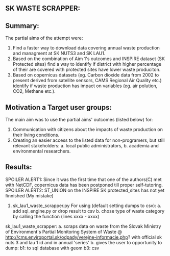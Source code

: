 ## SK WASTE SCRAPPER:

## Summary:

The partial aims of the attempt were:
1. Find a faster way to download data covering annual waste production and managment at SK NUTS3 and SK LAU1.
2. Based on the combination of Aim 1's outcomes and INSPIRE dataset (SK Protected sites) find a way to identify if district with higher percentage of their are covered with protected sites have lower waste produciton.
3. Based on copernicus datasets (eg. Carbon dioxide data from 2002 to present derived from satellite sensors, CAMS Regional Air Quality etc.) identify if waste production has impact on variables (eg. air polution, CO2, Methane etc.).

## Motivation a Target user groups:

The main aim was to use the partial aims' outcomes (listed below) for:
1. Communication with citizens about the impacts of waste production on their living conditions.
2. Creating an easier access to the listed data for non-programers, but still relevant stakeholders:
	a. local public administrators,
	b. academia and environmental researchers.

## Results:
SPOILER ALERT1: Since it was the first time that one of the authors(C) met with NetCDF, copernicus data has been postponed till proper self-tutoring.
SPOILER ALERT2: ST_UNION on the INSPIRE SK protected_sites has not yet finnished (My mistake)

1. sk_lau1_waste_scrapper.py 
	For using (default setting dumps to csv):
	a. add sql_engine.py or drop result to csv
	b. chose type of waste category by calling the function (lines xxxx - xxxx)

sk_lau1_waste_scrapper: 
a. scraps data on waste from the Slovak Ministry of Environment's Partial Monitoring System of Waste @ http://cms.enviroportal.sk/odpady/verejne-informacie.php? with official sk nuts 3 and lau 1 id and in annual 'series'
b. gives the user to opportunity to dump:
	b1: to sql database with geom
	b3: csv
